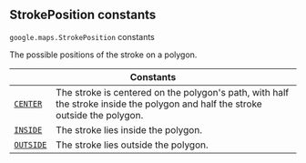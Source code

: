 
<h2 id="StrokePosition">StrokePosition constants</h2>
<p>
<code><span itemprop="path">google.maps</span>.<span itemprop="name">StrokePosition</span></code>
constants
</p>
<p>The possible positions of the stroke on a polygon.</p>
<div class="devsite-table-wrapper"><table class="constants responsive" summary="StrokePosition constants">
<thead>
<tr><th colspan="2">Constants</th>
</tr></thead>
<tbody>
<tr id="StrokePosition.CENTER">
<td itemprop="property"><code><a class="secret-link" href="#StrokePosition.CENTER"><span>CENTER</span></a></code></td>
<td>The stroke is centered on the polygon's path, with half the stroke inside the polygon and half the stroke outside the polygon.</td>
</tr>
<tr id="StrokePosition.INSIDE">
<td itemprop="property"><code><a class="secret-link" href="#StrokePosition.INSIDE"><span>INSIDE</span></a></code></td>
<td>The stroke lies inside the polygon.</td>
</tr>
<tr id="StrokePosition.OUTSIDE">
<td itemprop="property"><code><a class="secret-link" href="#StrokePosition.OUTSIDE"><span>OUTSIDE</span></a></code></td>
<td>The stroke lies outside the polygon.</td>
</tr>
</tbody>
</table></div>
<script src="replace_links.js"></script>
